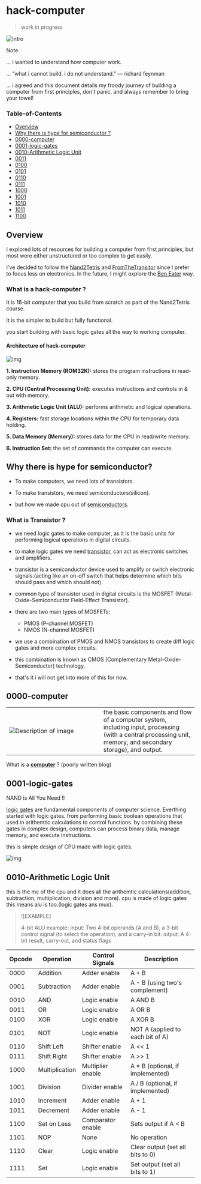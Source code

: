 # hack-computer

> work in progress 

![intro](images/dingboard.png)

> [!NOTE]
> ... i wanted to understand how computer work.
>
> ... “what i cannot build. i do not understand.” ― richard feynman
> 
> ... i agreed and this document details my froody journey of building a computer from first principles, don't panic, and always remember to bring your towel! 

### Table-of-Contents

- [Overview](#overview)
- [Why there is hype for semiconductor ?](#why-there-is-hype-for-semiconductor)
- [0000-computer](#0000-computer)
- [0001-logic-gates](#0001-logic-gates)
- [0010-Arithmetic Logic Unit](#0010-Arithmetic-Logic-Unit)
- [0011](#0011)
- [0100](#0100)
- [0101](#0101)
- [0110](#0110)
- [0111](#0111)
- [1000](#1000)
- [1001](#1001)
- [1010](#1010)
- [1011](#1011)
- [1100](#1100)


## Overview

I explored lots of resources for building a computer from first principles, but most were either unstructured or too complex to get easily.

I've decided to follow the [Nand2Tetris](https://www.nand2tetris.org) and [FromTheTransitor](https://www.fromthetransistor.com`) since I prefer to focus less on electronics. In the future, I might explore the [Ben Eater](https://eater.net) way.

### What is a hack-computer ?

It is 16-bit computer that you build from scratch as part of the Nand2Tetris course.

It is the simpler to build but fully functional.

you start building with basic logic gates all the way to working computer.

#### Architecture of hack-computer 

![img](images/hack-computer.png)

**1. Instruction Memory (ROM32K):** stores the program instructions in read-only memory.

**2. CPU (Central Processing Unit):** executes instructions and controls in & out with memory.

**3. Arithmetic Logic Unit (ALU):** performs arithmetic and logical operations.

**4. Registers:** fast storage locations within the CPU for temporary data holding.

**5. Data Memory (Memory):** stores data for the CPU in read/write memory.

**6. Instruction Set:** the set of commands the computer can execute.

## Why there is hype for semiconductor?

- To make computers, we need lots of transistors.

- To make transistors, we need semiconductors(silicon).

- but how we made cpu out of [semiconductors](https://youtu.be/dX9CGRZwD-w?si=MLNNbRuIsUcUVQHE).


### What is Transistor ? 
 
- we need logic gates to make computer, as it is the basic units for performing logical operations in digital circuits.

- to make logic gates we need [transistor](https://www.fromthetransistor.com), can act as electronic switches and amplifiers.
 
- transistor is a semiconductor device used to amplify or switch electronic signals.(acting like an on-off switch that helps determine which bits should pass and which should not).

- common type of transistor used in digital circuits is the MOSFET (Metal-Oxide-Semiconductor Field-Effect Transistor).
 
- there are two main types of MOSFETs:

  - PMOS (P-channel MOSFET)
  - NMOS (N-channel MOSFET)

- we use a combination of PMOS and NMOS transistors to create diff logic gates and more complex circuits. 

- this combination is known as CMOS (Complementary Metal-Oxide-Semiconductor) technology.

- that's it i will not get into more of this for now.


## 0000-computer

<table>
  <tr>
    <td width="50%">
      <img src="images/computer.jpg" alt="Description of image">
    </td>
    <td width="50%">
     the basic components and flow of a computer system, including input, processing (with a central processing unit, memory, and secondary storage), and output. 
  </tr>
</table>

What is a **[computer](0000/0000.md)** ? (poorly written blog)


## 0001-logic-gates

NAND is All You Need !!

[logic gates](0001-week/0001.md) are fundamental components of computer science. Everthing started with logic gates. 
from performing basic boolean operations that used in arithemtic calculations to control functions. 
by combining these gates in complex design, computers can process binary data, manage memory,
and execute instructions. 

this is simple design of CPU made with logic gates.

![img](images/cpu.gif)


## 0010-Arithmetic Logic Unit

this is the mc of the cpu and it does all the arithemtic calculations(addition, subtraction, multiplication, division and more).
cpu is made of logic gates this means alu is too.(logic gates ans mux).

> ![EXAMPLE]
>
>4-bit ALU example:
>input: Two 4-bit operands (A and B), a 3-bit control signal (to select the operation), and a carry-in bit.
>iutput: A 4-bit result, carry-out, and status flags


| Opcode | Operation     | Control Signals | Description                              |
|--------|---------------|-----------------|------------------------------------------|
| 0000   | Addition      | Adder enable    | A + B                                    |
| 0001   | Subtraction   | Adder enable    | A - B (using two's complement)           |
| 0010   | AND           | Logic enable    | A AND B                                  |
| 0011   | OR            | Logic enable    | A OR B                                   |
| 0100   | XOR           | Logic enable    | A XOR B                                  |
| 0101   | NOT           | Logic enable    | NOT A (applied to each bit of A)         |
| 0110   | Shift Left    | Shifter enable  | A << 1                                   |
| 0111   | Shift Right   | Shifter enable  | A >> 1                                   |
| 1000   | Multiplication| Multiplier enable| A * B (optional, if implemented)         |
| 1001   | Division      | Divider enable  | A / B (optional, if implemented)         |
| 1010   | Increment     | Adder enable    | A + 1                                    |
| 1011   | Decrement     | Adder enable    | A - 1                                    |
| 1100   | Set on Less   | Comparator enable | Sets output if A < B                    |
| 1101   | NOP           | None            | No operation                             |
| 1110   | Clear         | Logic enable    | Clear output (set all bits to 0)         |
| 1111   | Set           | Logic enable    | Set output (set all bits to 1)           |
